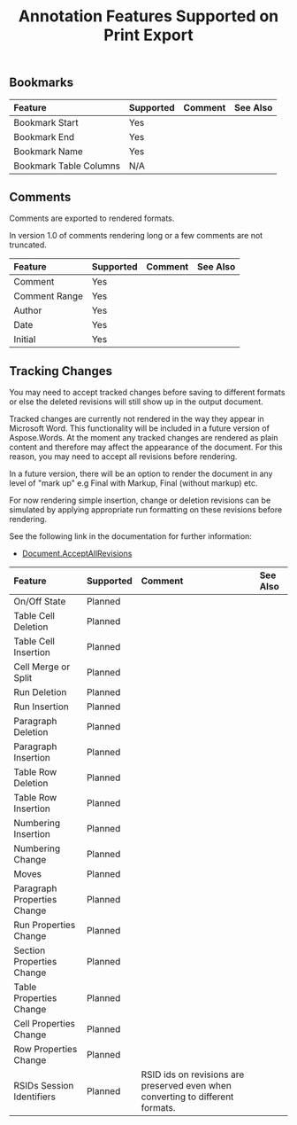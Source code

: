 ﻿---
title: Annotation Features Supported on Print Export
type: docs
weight: 10
url: /net/annotation-features-supported-on-print-export/
---

## Bookmarks

|Feature|Supported|Comment|See Also|
| :- | :- | :- | :- |
|Bookmark Start |Yes | | |
|Bookmark End |Yes | | |
|Bookmark Name |Yes | | |
|Bookmark Table Columns |N/A | | |

## Comments

Comments are exported to rendered formats.

In version 1.0 of comments rendering long or a few comments are not truncated.

|Feature|Supported|Comment|See Also|
| :- | :- | :- | :- |
|Comment |Yes | | |
|Comment Range |Yes | | |
|Author |Yes | | |
|Date |Yes | | |
|Initial |Yes | | |

## Tracking Changes

You may need to accept tracked changes before saving to different formats or else the deleted revisions will still show up in the output document.

Tracked changes are currently not rendered in the way they appear in Microsoft Word. This functionality will be included in a future version of Aspose.Words. At the moment any tracked changes are rendered as plain content and therefore may affect the appearance of the document. For this reason, you may need to accept all revisions before rendering.

In a future version, there will be an option to render the document in any level of "mark up" e.g Final with Markup, Final (without markup) etc.

For now rendering simple insertion, change or deletion revisions can be simulated by applying appropriate run formatting on these revisions before rendering.

See the following link in the documentation for further information:

- [Document.AcceptAllRevisions](https://apireference.aspose.com/words/net/aspose.words/document/methods/acceptallrevisions)

|Feature|Supported|Comment|See Also|
| :- | :- | :- | :- |
|On/Off State |Planned | | |
|Table Cell Deletion |Planned | | |
|Table Cell Insertion |Planned | | |
|Cell Merge or Split |Planned | | |
|Run Deletion |Planned | | |
|Run Insertion |Planned | | |
|Paragraph Deletion |Planned | | |
|Paragraph Insertion |Planned | | |
|Table Row Deletion |Planned | | |
|Table Row Insertion |Planned | | |
|Numbering Insertion |Planned | | |
|Numbering Change |Planned | | |
|Moves |Planned | | |
|Paragraph Properties Change |Planned | | |
|Run Properties Change |Planned | | |
|Section Properties Change |Planned | | |
|Table Properties Change |Planned | | |
|Cell Properties Change |Planned | | |
|Row Properties Change |Planned | | |
|RSIDs Session Identifiers |Planned |RSID ids on revisions are preserved even when converting to different formats. | |

